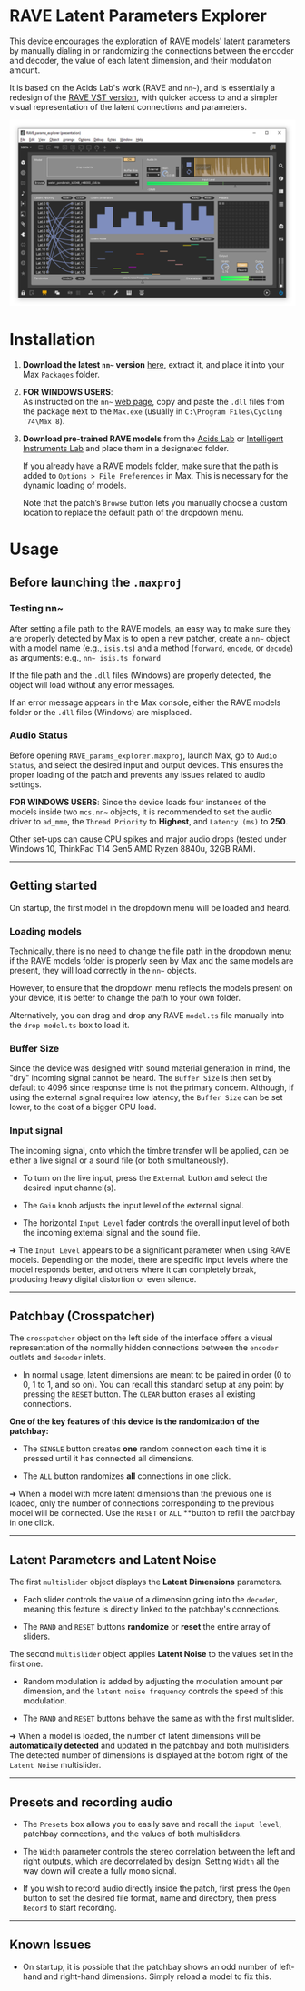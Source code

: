 # RAVE Latent Parameters Explorer

This device encourages the exploration of RAVE models' latent parameters by manually dialing in or randomizing the connections between the encoder and decoder, the value of each latent dimension, and their modulation amount.  

It is based on the Acids Lab's work (RAVE and `nn~`), and is essentially a redesign of the [RAVE VST version](https://forum.ircam.fr/projects/detail/rave-vst/), with quicker access to and a simpler visual representation of the latent connections and parameters.

![latent-params](assets/rave-params-exp.png)

# Installation

1. **Download the latest `nn~` version** [here](https://github.com/domkirke/nn_tilde/releases/), extract it, and place it into your Max `Packages` folder.

2. **FOR WINDOWS USERS**:  
   As instructed on the `nn~` [web page](https://forum.ircam.fr/projects/detail/nn/), copy and paste the `.dll` files from the package next to the `Max.exe` (usually in `C:\Program Files\Cycling '74\Max 8`).

3. **Download pre-trained RAVE models** from the [Acids Lab](https://acids-ircam.github.io/rave_models_download) or [Intelligent Instruments Lab](https://huggingface.co/Intelligent-Instruments-Lab/rave-models) and place them in a designated folder.

   If you already have a RAVE models folder, make sure that the path is added to `Options > File Preferences` in Max. This is necessary for the dynamic loading of models.  

   Note that the patch’s `Browse` button lets you manually choose a custom location to replace the default path of the dropdown menu.

# Usage

## Before launching the `.maxproj`

### Testing nn~
After setting a file path to the RAVE models, an easy way to make sure they are properly detected by Max is to open a new patcher, create a `nn~` object with a model name (e.g., `isis.ts`) and a method (`forward`, `encode`, or `decode`) as arguments: e.g., `nn~ isis.ts forward`

  If the file path and the `.dll` files (Windows) are properly detected, the object will load without any error messages.  

  If an error message appears in the Max console, either the RAVE models folder or the `.dll` files (Windows) are misplaced.

### Audio Status
Before opening `RAVE_params_explorer.maxproj`, launch Max, go to `Audio Status`, and select the desired input and output devices. This ensures the proper loading of the patch and prevents any issues related to audio settings.  

  **FOR WINDOWS USERS**:
  Since the device loads four instances of the models inside two `mcs.nn~` objects, it is recommended to set the audio driver to `ad_mme`, the `Thread Priority` to **Highest**, and `Latency (ms)` to **250**.  

  Other set-ups can cause CPU spikes and major audio drops (tested under Windows 10, ThinkPad T14 Gen5 AMD Ryzen 8840u, 32GB RAM).

---
## Getting started

On startup, the first model in the dropdown menu will be loaded and heard.

### Loading models 

Technically, there is no need to change the file path in the dropdown menu; if the RAVE models folder is properly seen by Max and the same models are present, they will load correctly in the `nn~` objects.  

  However, to ensure that the dropdown menu reflects the models present on your device, it is better to change the path to your own folder.

  Alternatively, you can drag and drop any RAVE `model.ts` file manually into the `drop model.ts` box to load it.

### Buffer Size

Since the device was designed with sound material generation in mind, the "dry" incoming signal cannot be heard. The `Buffer Size` is then set by default to 4096 since response time is not the primary concern. Although, if using the external signal requires low latency, the `Buffer Size` can be set lower, to the cost of a bigger CPU load.

### Input signal

The incoming signal, onto which the timbre transfer will be applied, can be either a live signal or a sound file (or both simultaneously).  

   - To turn on the live input, press the `External` button and select the desired input channel(s).
    
   - The `Gain` knob adjusts the input level of the external signal.
    
   - The horizontal `Input Level` fader controls the overall input level of both the incoming external signal and the sound file.
 
➔ The `Input Level` appears to be a significant parameter when using RAVE models. Depending on the model, there are specific input levels where the model responds better, and others where it can completely break, producing heavy digital distortion or even silence.

---
## Patchbay (Crosspatcher)

The `crosspatcher` object on the left side of the interface offers a visual representation of the normally hidden connections between the `encoder` outlets and `decoder` inlets.

- In normal usage, latent dimensions are meant to be paired in order (0 to 0, 1 to 1, and so on). You can recall this standard setup at any point by pressing the `RESET` button. The `CLEAR` button erases all existing connections.

**One of the key features of this device is the randomization of the patchbay:**
  
  - The `SINGLE` button creates **one** random connection each time it is pressed until it has connected all dimensions.
 
  - The `ALL` button randomizes **all** connections in one click.
  
➔ When a model with more latent dimensions than the previous one is loaded, only the number of connections corresponding to the previous model will be connected. Use the `RESET` or `ALL` **button to refill the patchbay in one click.

---
## Latent Parameters and Latent Noise

The first `multislider` object displays the **Latent Dimensions** parameters.  

  - Each slider controls the value of a dimension going into the `decoder`, meaning this feature is directly linked to the patchbay's connections.  
  
  - The `RAND` and `RESET` buttons **randomize** or **reset** the entire array of sliders.

The second `multislider` object applies **Latent Noise** to the values set in the first one.  

  - Random modulation is added by adjusting the modulation amount per dimension, and the `latent noise frequency` controls the speed of this modulation.  
  
  - The `RAND` and `RESET` buttons behave the same as with the first multislider.
  
➔ When a model is loaded, the number of latent dimensions will be **automatically detected** and updated in the patchbay and both multisliders. The detected number of dimensions is displayed at the bottom right of the `Latent Noise` multislider.

---
## Presets and recording audio

- The `Presets` box allows you to easily save and recall the `input level`, patchbay connections, and the values of both multisliders.

- The `Width` parameter controls the stereo correlation between the left and right outputs, which are decorrelated by design. Setting `Width` all the way down will create a fully mono signal.

- If you wish to record audio directly inside the patch, first press the `Open` button to set the desired file format, name and directory, then press `Record` to start recording.

---
## Known Issues

- On startup, it is possible that the patchbay shows an odd number of left-hand and right-hand dimensions. Simply reload a model to fix this.
